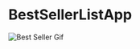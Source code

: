 # BestSellerListApp

![Best Seller Gif](https://github.com/EbramMekhail/BestSellerListApp/assets/84204243/a910e6c1-67ae-4e7a-a66a-e4bbdd26815e)


